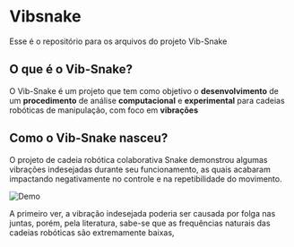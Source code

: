 # Vibsnake

Esse é o repositório para os arquivos do projeto Vib-Snake

## O que é o Vib-Snake?

O Vib-Snake é um projeto que tem como objetivo o **desenvolvimento** de um **procedimento** de análise **computacional** e **experimental** para cadeias robóticas de manipulação, com foco em **vibrações**

## Como o Vib-Snake nasceu?

O projeto de cadeia robótica colaborativa Snake demonstrou algumas vibrações indesejadas durante seu funcionamento, as quais acabaram impactando negativamente no controle e na repetibilidade do movimento.

![Demo](https://media2.giphy.com/media/v1.Y2lkPTc5MGI3NjExaTU2MGs2YmF0emp1Ynh0YmtqeTIxbndvYjQyM2JkdHhlcnBhdmpyMCZlcD12MV9pbnRlcm5hbF9naWZfYnlfaWQmY3Q9Zw/cV39IH964Rv7sl8dhB/giphy.gif)

A primeiro ver, a vibração indesejada poderia ser causada por folga nas juntas, porém, pela literatura, sabe-se que as frequências naturais das cadeias robóticas são extremamente baixas, 
